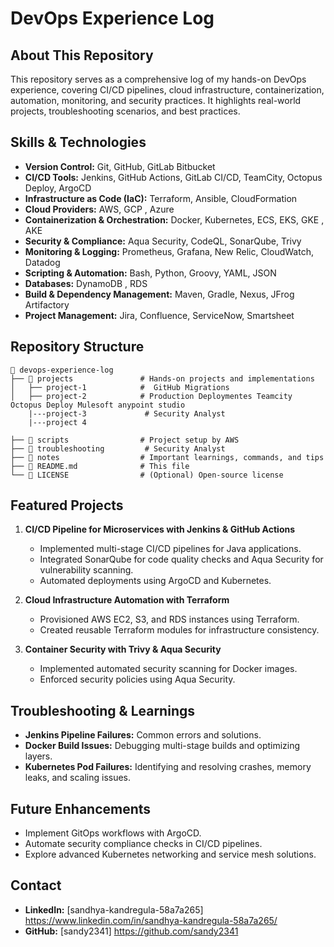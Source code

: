 # DevOps Experience Log  

## About This Repository  
This repository serves as a comprehensive log of my hands-on DevOps experience, covering CI/CD pipelines, cloud infrastructure, containerization, automation, monitoring, and security practices. It highlights real-world projects, troubleshooting scenarios, and best practices.  

## Skills & Technologies  
- **Version Control:** Git, GitHub, GitLab Bitbucket  
- **CI/CD Tools:** Jenkins, GitHub Actions, GitLab CI/CD, TeamCity, Octopus Deploy, ArgoCD  
- **Infrastructure as Code (IaC):** Terraform, Ansible, CloudFormation  
- **Cloud Providers:** AWS, GCP , Azure
- **Containerization & Orchestration:** Docker, Kubernetes, ECS, EKS, GKE , AKE
- **Security & Compliance:** Aqua Security, CodeQL, SonarQube, Trivy  
- **Monitoring & Logging:** Prometheus, Grafana, New Relic, CloudWatch, Datadog  
- **Scripting & Automation:** Bash, Python, Groovy, YAML, JSON  
- **Databases:** DynamoDB , RDS
- **Build & Dependency Management:** Maven, Gradle, Nexus, JFrog Artifactory  
- **Project Management:** Jira, Confluence, ServiceNow, Smartsheet  

## Repository Structure  
```
📂 devops-experience-log  
├── 📁 projects               # Hands-on projects and implementations  
│   ├── project-1            #  GitHub Migrations
│   ├── project-2            # Production Deploymentes Teamcity Octopus Deploy Mulesoft anypoint studio
    |---project-3             # Security Analyst
    |---project 4       
          
├── 📁 scripts                # Project setup by AWS
├── 📁 troubleshooting         # Security Analyst
├── 📁 notes                  # Important learnings, commands, and tips  
├── 📄 README.md              # This file  
└── 📄 LICENSE                # (Optional) Open-source license  
```  

## Featured Projects  
1. **CI/CD Pipeline for Microservices with Jenkins & GitHub Actions**  
   - Implemented multi-stage CI/CD pipelines for Java applications.  
   - Integrated SonarQube for code quality checks and Aqua Security for vulnerability scanning.  
   - Automated deployments using ArgoCD and Kubernetes.  

2. **Cloud Infrastructure Automation with Terraform**  
   - Provisioned AWS EC2, S3, and RDS instances using Terraform.  
   - Created reusable Terraform modules for infrastructure consistency.  

3. **Container Security with Trivy & Aqua Security**  
   - Implemented automated security scanning for Docker images.  
   - Enforced security policies using Aqua Security.  

## Troubleshooting & Learnings  
- **Jenkins Pipeline Failures:** Common errors and solutions.  
- **Docker Build Issues:** Debugging multi-stage builds and optimizing layers.  
- **Kubernetes Pod Failures:** Identifying and resolving crashes, memory leaks, and scaling issues.  

## Future Enhancements  
- Implement GitOps workflows with ArgoCD.  
- Automate security compliance checks in CI/CD pipelines.  
- Explore advanced Kubernetes networking and service mesh solutions.  

## Contact  
- **LinkedIn:** [sandhya-kandregula-58a7a265] https://www.linkedin.com/in/sandhya-kandregula-58a7a265/
- **GitHub:** [sandy2341] https://github.com/sandy2341

